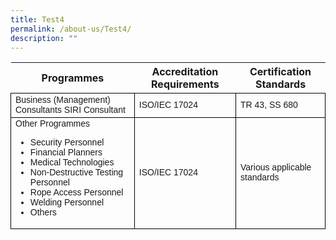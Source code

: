```yaml
---
title: Test4
permalink: /about-us/Test4/
description: ""
---
```

<style type="text/css">
.tg td{border-color:black;border-style:solid;border-width:1px;font-family:Arial, sans-serif;font-size:14px;
.tg th{border-color:black;border-style:solid;border-width:1px;font-family:Arial, sans-serif;font-size:14px;
</style>
<table class="tg">
<thead>
  <tr>
    <th class="tg-sc4m">Programmes</th>
    <th class="tg-sc4m">Accreditation Requirements</th>
    <th class="tg-sc4m">Certification Standards</th>
  </tr>
</thead>
<tbody>
  <tr>
    <td class="tg-06je">Business (Management) Consultants SIRI Consultant</td>
    <td class="tg-06je">ISO/IEC 17024</td>
    <td class="tg-06je">TR 43, SS 680</td>
  </tr>
  <tr>
    <td class="tg-06je">Other Programmes<br>
<ul>
	<li>Security Personnel</li>
	<li>Financial Planners</li>
	<li>Medical Technologies</li>
	<li>Non-Destructive Testing Personnel</li>
	<li>Rope Access Personnel</li>
	<li>Welding Personnel</li>
	<li>Others</li>
</ul>
</td>
    <td class="tg-06je">ISO/IEC 17024</td>
    <td class="tg-06je">Various applicable standards</td>
  </tr>
</tbody>
</table>


